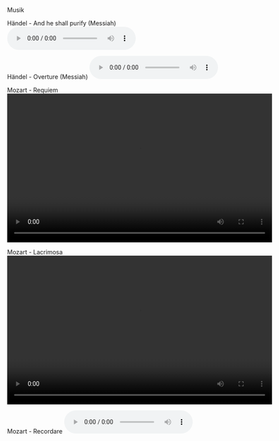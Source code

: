 Musik

Händel - And he shall purify (Messiah)
<audio src="https://drive.google.com/uc?export=download&id=1W6zcOrOyp0uLDpD-EhxY4ON5YZwAgFi0" controls preload></audio>

Händel - Overture (Messiah)
<audio src="https://drive.google.com/uc?export=download&id=1g7qEbv22XIl_BE6GYSbQycpavv-qW9zT" controls preload></audio>

Mozart - Requiem
<video width="618" height="347" controls preload> 
    <source src="https://drive.google.com/uc?export=download&id=1BTuLk2R_kpbxdgtUdZ_EMN8esoMg6tvy" ></source> 
</video>

Mozart - Lacrimosa
<video width="618" height="347" controls preload> 
    <source src="https://drive.google.com/uc?export=download&id=1Rumjy7dG0WZzV7a8Xi63lTbfimldewfb" ></source> 
</video>

Mozart - Recordare
<audio src="https://drive.google.com/uc?export=download&id=1A0sRrmjeCzFhAyhuZt2KrGv_aiuN8jWM" controls preload></audio>
